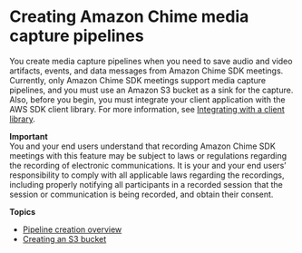 # Creating Amazon Chime media capture pipelines<a name="media-capture"></a>

You create media capture pipelines when you need to save audio and video artifacts, events, and data messages from Amazon Chime SDK meetings\. Currently, only Amazon Chime SDK meetings support media capture pipelines, and you must use an Amazon S3 bucket as a sink for the capture\. Also, before you begin, you must integrate your client application with the AWS SDK client library\. For more information, see [ Integrating with a client library](https://docs.aws.amazon.com/chime/latest/dg/mtgs-sdk-client-lib.html)\.

**Important**  
You and your end users understand that recording Amazon Chime SDK meetings with this feature may be subject to laws or regulations regarding the recording of electronic communications\. It is your and your end users’ responsibility to comply with all applicable laws regarding the recordings, including properly notifying all participants in a recorded session that the session or communication is being recorded, and obtain their consent\. 

**Topics**
+ [Pipeline creation overview](create-pipeline.md)
+ [Creating an S3 bucket](create-s3-bucket.md)